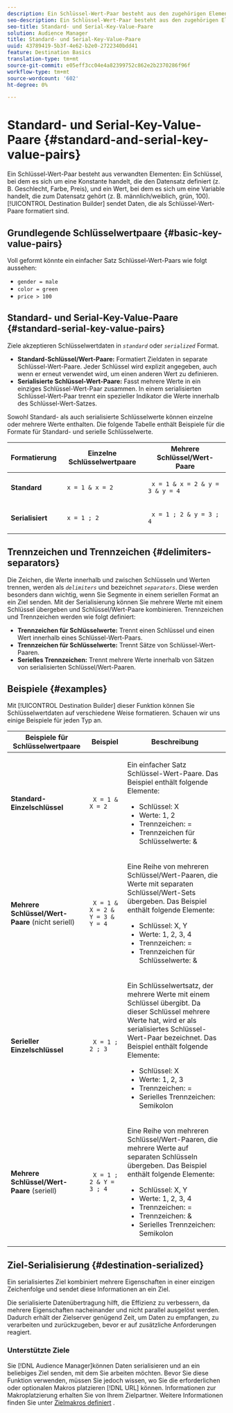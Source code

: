 ```yaml
---
description: Ein Schlüssel-Wert-Paar besteht aus den zugehörigen Elementen A-Schlüssel, bei dem es sich um eine Konstante handelt, die den Datensatz definiert (z. B. Geschlecht, Farbe, Preis), und einen Wert, bei dem es sich um eine Variable handelt, die zum Satz gehört (z. B. männlich/weiblich, grün, 100). Der Destination Builder sendet Daten, die als Schlüssel/Wert-Paare formatiert sind.
seo-description: Ein Schlüssel-Wert-Paar besteht aus den zugehörigen Elementen A-Schlüssel, bei dem es sich um eine Konstante handelt, die den Datensatz definiert (z. B. Geschlecht, Farbe, Preis), und einen Wert, bei dem es sich um eine Variable handelt, die zum Satz gehört (z. B. männlich/weiblich, grün, 100). Der Destination Builder sendet Daten, die als Schlüssel/Wert-Paare formatiert sind.
seo-title: Standard- und Serial-Key-Value-Paare
solution: Audience Manager
title: Standard- und Serial-Key-Value-Paare
uuid: 43789419-5b3f-4e62-b2e0-2722340bdd41
feature: Destination Basics
translation-type: tm+mt
source-git-commit: e05eff3cc04e4a82399752c862e2b2370286f96f
workflow-type: tm+mt
source-wordcount: '602'
ht-degree: 0%

---
```



# Standard- und Serial-Key-Value-Paare {#standard-and-serial-key-value-pairs}

Ein Schlüssel-Wert-Paar besteht aus verwandten Elementen: Ein Schlüssel, bei dem es sich um eine Konstante handelt, die den Datensatz definiert (z. B. Geschlecht, Farbe, Preis), und ein Wert, bei dem es sich um eine Variable handelt, die zum Datensatz gehört (z. B. männlich/weiblich, grün, 100). [!UICONTROL Destination Builder] sendet Daten, die als Schlüssel-Wert-Paare formatiert sind.

## Grundlegende Schlüsselwertpaare {#basic-key-value-pairs}

Voll geformt könnte ein einfacher Satz Schlüssel-Wert-Paars wie folgt aussehen:

* `gender = male`
* `color = green`
* `price > 100`

## Standard- und Serial-Key-Value-Paare {#standard-serial-key-value-pairs}

Ziele akzeptieren Schlüsselwertdaten in *`standard`* oder *`serialized`* Format.

* **Standard-Schlüssel/Wert-Paare:** Formatiert Zieldaten in separate Schlüssel-Wert-Paare. Jeder Schlüssel wird explizit angegeben, auch wenn er erneut verwendet wird, um einen anderen Wert zu definieren.
* **Serialisierte Schlüssel-Wert-Paare:** Fasst mehrere Werte in ein einziges Schlüssel-Wert-Paar zusammen. In einem serialisierten Schlüssel-Wert-Paar trennt ein spezieller Indikator die Werte innerhalb des Schlüssel-Wert-Satzes.

Sowohl Standard- als auch serialisierte Schlüsselwerte können einzelne oder mehrere Werte enthalten. Die folgende Tabelle enthält Beispiele für die Formate für Standard- und serielle Schlüsselwerte.

<table id="table_7895B1E800934117A19A96380F0CF91B"> 
 <thead> 
  <tr> 
   <th colname="col1" class="entry"> Formatierung </th>
   <th colname="col2" class="entry"> Einzelne Schlüsselwertpaare </th>
   <th colname="col3" class="entry"> Mehrere Schlüssel/Wert-Paare </th>
  </tr>
 </thead>
 <tbody> 
  <tr> 
   <td colname="col1"> <p> <b>Standard</b> </p> </td>
   <td colname="col2"> <p> <code> x = 1 &amp; x = 2 </code> </p> </td>
   <td colname="col3"> <p> <code> x = 1 &amp; x = 2 &amp; y = 3 &amp; y = 4 </code> </p> </td>
  </tr>
  <tr> 
   <td colname="col1"> <p> <b>Serialisiert</b> </p> </td> 
   <td colname="col2"> <p> <code> x = 1 ; 2 </code> </p> </td> 
   <td colname="col3"> <p> <code> x = 1 ; 2 &amp; y = 3 ; 4 </code> </p> </td>
  </tr>
 </tbody>
</table>

## Trennzeichen und Trennzeichen {#delimiters-separators}

Die Zeichen, die Werte innerhalb und zwischen Schlüsseln und Werten trennen, werden als *`delimiters`* und bezeichnet *`separators`*. Diese werden besonders dann wichtig, wenn Sie Segmente in einem seriellen Format an ein Ziel senden. Mit der Serialisierung können Sie mehrere Werte mit einem Schlüssel übergeben und Schlüssel/Wert-Paare kombinieren. Trennzeichen und Trennzeichen werden wie folgt definiert:

* **Trennzeichen für Schlüsselwerte:** Trennt einen Schlüssel und einen Wert innerhalb eines Schlüssel-Wert-Paars.
* **Trennzeichen für Schlüsselwerte:** Trennt Sätze von Schlüssel-Wert-Paaren.
* **Serielles Trennzeichen:** Trennt mehrere Werte innerhalb von Sätzen von serialisierten Schlüssel/Wert-Paaren.

## Beispiele {#examples}

Mit [!UICONTROL Destination Builder] dieser Funktion können Sie Schlüsselwertdaten auf verschiedene Weise formatieren. Schauen wir uns einige Beispiele für jeden Typ an.

<table id="table_C2FBDC887C8C4CC88B1B2A7CF8E2795F"> 
 <thead> 
  <tr> 
   <th colname="col1" class="entry"> Beispiele für Schlüsselwertpaare </th> 
   <th colname="col2" class="entry"> Beispiel </th> 
   <th colname="col3" class="entry"> Beschreibung </th> 
  </tr> 
 </thead>
 <tbody> 
  <tr> 
   <td colname="col1"> <p> <b>Standard-Einzelschlüssel</b> </p> </td> 
   <td colname="col2"> <p> <code> X = 1 &amp; X = 2 </code> </p> </td> 
   <td colname="col3"> <p>Ein einfacher Satz Schlüssel-Wert-Paare. Das Beispiel enthält folgende Elemente: </p> 
    <ul id="ul_28C0CB005B264373926CA5D7418EE845"> 
     <li id="li_B6D300DBA9064F0BA743BA9B04339511">Schlüssel: X </li> 
     <li id="li_9A1C98D5C9124FF1B4F032668576C03A">Werte: 1, 2 </li> 
     <li id="li_1D2828328E554176846C94F6140C0CBF">Trennzeichen: = </li> 
     <li id="li_0C6A70A0D9534611ACC98A0FD3693587">Trennzeichen für Schlüsselwerte: &amp; </li> 
    </ul> </td> 
  </tr> 
  <tr> 
   <td colname="col1"> <p> <b>Mehrere Schlüssel/Wert-Paare</b> (nicht seriell) </p> </td> 
   <td colname="col2"> <p> <code> X = 1 &amp; X = 2 &amp; Y = 3 &amp; Y = 4 </code> </p> </td> 
   <td colname="col3"> <p>Eine Reihe von mehreren Schlüssel/Wert-Paaren, die Werte mit separaten Schlüssel/Wert-Sets übergeben. Das Beispiel enthält folgende Elemente: </p> 
    <ul id="ul_7FB22A43B435463D9F209067FF2C3619"> 
     <li id="li_7487657F6C2F48F5A4C4C9F9E8FB3B4B">Schlüssel: X, Y </li> 
     <li id="li_B828CF81DAB8443FBB2EDF6538A63B3C">Werte: 1, 2, 3, 4 </li> 
     <li id="li_EA4C95F6C93D435EB79237E38CE6F011">Trennzeichen: = </li> 
     <li id="li_45984AE2B581498299054BA5276D461D">Trennzeichen für Schlüsselwerte: &amp; </li> 
    </ul> </td> 
  </tr> 
  <tr> 
   <td colname="col1"> <p> <b>Serieller Einzelschlüssel</b> </p> </td> 
   <td colname="col2"> <p> <code> X = 1 ; 2 ; 3 </code> </p> </td> 
   <td colname="col3"> <p>Ein Schlüsselwertsatz, der mehrere Werte mit einem Schlüssel übergibt. Da dieser Schlüssel mehrere Werte hat, wird er als serialisiertes Schlüssel-Wert-Paar bezeichnet. Das Beispiel enthält folgende Elemente: </p> 
    <ul id="ul_69C4C662B9BD4F77BB940D921B316CCF"> 
     <li id="li_718BEC527E69417C9F88D3DBD3357A28">Schlüssel: X </li> 
     <li id="li_659DCBBFB4024AC2B9C4E74D2A86648D">Werte: 1, 2, 3 </li> 
     <li id="li_9A890233C6F84085A7BD5EA4D044E3CC">Trennzeichen: = </li> 
     <li id="li_AFC0426EA6044F8BAFD915FCB3808FBA">Serielles Trennzeichen: Semikolon </li> 
    </ul> </td> 
  </tr> 
  <tr> 
   <td colname="col1"> <p> <b>Mehrere Schlüssel/Wert-Paare</b> (seriell) </p> </td> 
   <td colname="col2"> <p> <code> X = 1 ; 2 &amp; Y = 3 ; 4 </code> </p> </td> 
   <td colname="col3"> <p>Eine Reihe von mehreren Schlüssel/Wert-Paaren, die mehrere Werte auf separaten Schlüsseln übergeben. Das Beispiel enthält folgende Elemente: </p> 
    <ul id="ul_CB50133B2E944818B9F2A0586EF69774"> 
     <li id="li_FD3D7ECC2BF046E99B1ED0B73EFE341F">Schlüssel: X, Y </li> 
     <li id="li_2BADC98C4CE74BBBBA1DC446D24615AC">Werte: 1, 2, 3, 4 </li> 
     <li id="li_4125435175AD4A43A44B980B28F32364">Trennzeichen: = </li> 
     <li id="li_48CFC279B2514F4FB2935B05FC7F287A">Trennzeichen: &amp; </li> 
     <li id="li_576C731F2FAF47FD92F55345CD6D36A0">Serielles Trennzeichen: Semikolon </li> 
    </ul> </td> 
  </tr> 
 </tbody> 
</table>

## Ziel-Serialisierung {#destination-serialized}

Ein serialisiertes Ziel kombiniert mehrere Eigenschaften in einer einzigen Zeichenfolge und sendet diese Informationen an ein Ziel.

<!-- c_dest_serialized.xml -->

Die serialisierte Datenübertragung hilft, die Effizienz zu verbessern, da mehrere Eigenschaften nacheinander und nicht parallel ausgelöst werden. Dadurch erhält der Zielserver genügend Zeit, um Daten zu empfangen, zu verarbeiten und zurückzugeben, bevor er auf zusätzliche Anforderungen reagiert.

### Unterstützte Ziele

Sie [!DNL Audience Manager]können Daten serialisieren und an ein beliebiges Ziel senden, mit dem Sie arbeiten möchten. Bevor Sie diese Funktion verwenden, müssen Sie jedoch wissen, wo Sie die erforderlichen oder optionalen Makros platzieren [!DNL URL] können. Informationen zur Makroplatzierung erhalten Sie von Ihrem Zielpartner. Weitere Informationen finden Sie unter [Zielmakros definiert](../../features/destinations/destination-macros.md#destination-macros-defined) .